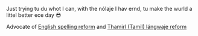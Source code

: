 Just trying tu du whot I can, with the nólaje I hav ernd, tu make the wurld a littel better ece day 😎

Advocate of [English spelling reform](https://github.com/jaigak/Clere-English) and [Thamirl (Tamil) lángwaje reform](https://github.com/jaigak/NavIna-Thamirh)
